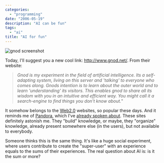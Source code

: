 ```yaml
---
categories:
  - "programming"
date: "2006-05-19"
description: "AI can be fun"
tags:
  - "ai"
title: "AI for fun"
---
```


![gnod screenshot][1]

Today, I'll suggest you a new cool link: <http://www.gnod.net/>. From their website:

> _Gnod is my experiment in the field of artificial intelligence. Its a self-adapting system, living on this server and 'talking' to everyone who comes along. Gnods intention is to learn about the outer world and to learn 'understanding' its visitors. This enables gnod to share all its wisdom with you in an intuitive and efficient way. You might call it a search-engine to find things you don't know about._"

It somehow belongs to the [Web2.0][2] websites, so popular these days. And it reminds me of [Pandora][3], which I've [already spoken about][4]. These sites definitely astonish me. They "build" knowledge, or maybe, they "organize" knowledge, already present somewhere else (in the users), but not available to everybody.

Someone thinks this is the same thing. It's like a huge social experiment, where users contribute to create the "super-user" with an experience equals to the sums of their experiences. The real question about AI is: is it the sum or more?

  [1]: /blog/img/gnod.jpg
  [2]: http://www.oreillynet.com/pub/a/oreilly/tim/news/2005/09/30/what-is-web-20.html?page=1 (Web2.0)
  [3]: http://www.pandora.com (Pandora)
  [4]: /blog/2006/04/07/strange-beautiful-music (Pandora's post)
